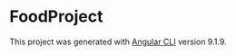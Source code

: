 # FoodProject

This project was generated with [Angular CLI](https://github.com/angular/angular-cli) version 9.1.9.

